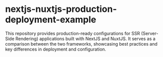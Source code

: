 # nextjs-nuxtjs-production-deployment-example
This repository provides production-ready configurations for SSR (Server-Side Rendering) applications built with NextJS and NuxtJS. It serves as a comparison between the two frameworks, showcasing best practices and key differences in deployment and configuration.
